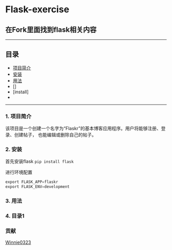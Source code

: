 # Flask-exercise
## 在Fork里面找到flask相关内容

----
## 目录
* [项目简介](#jump1)
* [安装](#jump2)
* [用法](#jump3)
* []
* [install]
*
----
### <span id="jump1">1. 项目简介</span>
该项目是一个创建一个名字为“Flaskr”的基本博客应用程序。用户将能够注册、登录、创建帖子，
也能编辑或删除自己的帖子。

### <span id="jump2">2. 安装</span>
首先安装flask
`pip install flask`

进行环境配置
```python
export FLASK_APP=flaskr
export FLASK_ENV=development 
```

### <span id="jump3">3. 用法</span>

### <span id="jump4">4. 目录1</span>

### 贡献
[Winnie0323](https://github.com/winnie0323)
